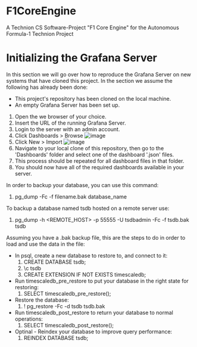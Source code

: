 # F1CoreEngine
A Technion CS Software-Project "F1 Core Engine" for the Autonomous Formula-1 Technion Project

# Initializing the Grafana Server
In this section we will go over how to reproduce the Grafana Server on new systems
that have cloned this project. In the section we assume the following has already been done:
* This project's repository has been cloned on the local machine. 
* An empty Grafana Server has been set up.

1. Open the we browser of your choice.
2. Insert the URL of the running Grafana Server.
3. Login to the server with an admin account.
4. Click Dashboards > Browse ![image](https://user-images.githubusercontent.com/62563844/212919902-6475ecf9-a7cb-4698-aa92-495637d25b4a.png)
5. Click New > Import ![image](https://user-images.githubusercontent.com/62563844/212920167-79e7b251-f6f9-49a7-b7c0-b06da67a19bd.png)
6. Navigate to your local clone of this repository, then go to the 'Dashboards' folder and select one of the dashboard '.json' files.
7. This process should be repeated for all dashboard files in that folder.
8. You should now have all of the required dashboards available in your server.

In order to backup your database, you can use this command:
1. pg_dump -Fc -f filename.bak database_name

To backup a database named tsdb hosted on a remote server use:
1. pg_dump -h <REMOTE_HOST> -p 55555 -U tsdbadmin -Fc -f tsdb.bak tsdb

Assuming you have a .bak backup file, this are the steps to do in order to load and use the data in the file:
* In psql, create a new database to restore to, and connect to it:
  1. CREATE DATABASE tsdb;
  2. \c tsdb
  3. CREATE EXTENSION IF NOT EXISTS timescaledb;
* Run timescaledb_pre_restore to put your database in the right state for restoring:
  1. SELECT timescaledb_pre_restore();
* Restore the database:
  1. \! pg_restore -Fc -d tsdb tsdb.bak
* Run timescaledb_post_restore to return your database to normal operations:
  1. SELECT timescaledb_post_restore();
* Optinal - Reindex your database to improve query performance:
  1. REINDEX DATABASE tsdb;

